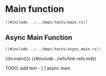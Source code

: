 # Main function

```rust
{{#include ../../deps/tests/main.rs}}
```

## Async Main Function

```rust
{{#include ../../deps/tests/async_main.rs}}
```

{{hi:main()}}
{{#include ../refs/link-refs.md}}
<div class="hidden">
TODO: add text
- [ ] async main
</div>
